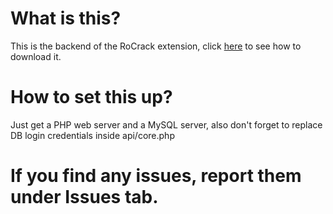 # What is this?
This is the backend of the RoCrack extension, click [here](https://github.com/Emagey/rocrack?tab=readme-ov-file#how-to-load-this) to see how to download it.
# How to set this up?
Just get a PHP web server and a MySQL server, also don't forget to replace DB login credentials inside api/core.php
# If you find any issues, report them under Issues tab.
